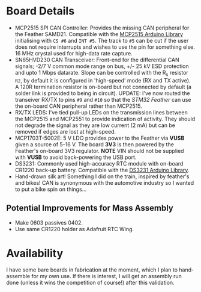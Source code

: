 # Board Details

* MCP2515 SPI CAN Controller: Provides the missing CAN peripheral for the Feather SAMD21. Compatible with the [MCP2515 Arduino Library](https://github.com/autowp/arduino-mcp2515) initialising with `CS #6` and `INT #5`. The track to `#5` can be cut if the user does not require interrupts and wishes to use the pin for something else. 16 MHz crystal used for high-data rate capture.
* SN65HVD230 CAN Transceiver: Front-end for the differential CAN signals; -2/7 V common mode range on bus, +/- 25 kV ESD protection and upto 1 Mbps datarate. Slope can be controlled with the R<sub>s</sub> resistor `R2`, by default it is configured in 'high-speed' mode (RX and TX active). A 120R termination resistor is on-board but not connected by default (a solder link is provided to being in circuit). UPDATE: I've now routed the transeiver RX/TX to pins `#9` and `#10` so that the _STM32 Feather_ can use the on-board CAN peripheral rather than MCP2515.
* RX/TX LEDS: I've tied pull-up LEDs on the transmission lines between the MCP2515 and MCP2551 to provide indication of activity. They should not degrade the signal as they are low current (2 mA) but can be removed if edges are lost at high-speed.
* MCP1703T-5002E: 5 V LDO provides power to the Feather via __VUSB__ given a source of 5-16 V. The board __3V3__ is then powered by the Feather's on-board 3V3 regulator. __NOTE__ VIN should not be supplied with __VUSB__ to avoid back-powering the USB port.
* DS3231: Commonly used high-accuracy RTC module with on-board CR1220 back-up battery. Compatible with the [DS3231 Arduino Library](https://github.com/JChristensen/DS3232RTC).
* Hand-drawn silk art! Something I did on the train, inspired by feather's and bikes! CAN is synonymous with the automotive industry so I wanted to put a bike spin on things...

## Potential Improvements for Mass Assembly

* Make 0603 passives 0402.
* Use same CR1220 holder as Adafruit RTC Wing.

# Availability

I have some bare boards in fabrication at the moment, which I plan to hand-assemble for my own use. If there is interest, I will get an assembly run done (unless it wins the competition of course!) after this validation.
